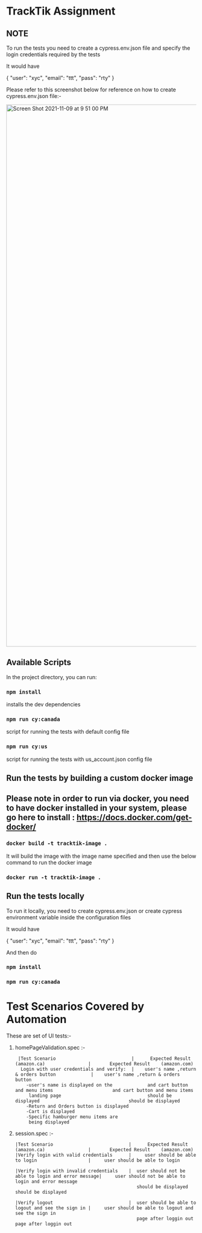 
# TrackTik Assignment

## NOTE

To run the tests you need to create a cypress.env.json file and specify the login credentials required by the tests

It would have 

{
    "user": "xyc",
    "email": "ttt",
    "pass": "rty"
}

Please refer to this screenshot below for reference on how to create cypress.env.json file:-

<img width="1433" alt="Screen Shot 2021-11-09 at 9 51 00 PM" src="https://user-images.githubusercontent.com/47828587/141040771-f9f63f1a-d6d7-4fcc-aeff-c79f0ae99847.png">


## Available Scripts

In the project directory, you can run:

### `npm install`

installs the dev dependencies

### `npm run cy:canada`

script for running the tests with default config file

### `npm run cy:us`

script for running the tests with us_account.json config file



## Run the tests by building a custom docker image
## Please note in order to run via docker, you need to have docker installed in your system, please go here to install : https://docs.docker.com/get-docker/
### `docker build -t tracktik-image .`

It will build the image with the image name specified and then use the below command to run the docker image

### `docker run -t tracktik-image .`



## Run the tests locally

To run it locally, you need to create cypress.env.json or create cypress environment variable inside the configuration files

It would have 

{
    "user": "xyc",
    "email": "ttt",
    "pass": "rty"
}

And then do 
### `npm install`
### `npm run cy:canada`


# Test Scenarios Covered by Automation

These are set of UI tests:-

1. homePageValidation.spec :-
      
        |Test Scenario                            |      Expected Result    (amazon.ca)                |       Expected Result    (amazon.com)
         Login with user credentials and verify:  |    user's name ,return & orders button             |    user's name ,return & orders button 
           -user's name is displayed on the             and cart button and menu items                      and cart button and menu items
            landing page                                should be displayed                                 should be displayed
           -Return and Orders button is displayed
           -Cart is displayed 
           -Specific hamburger menu items are 
            being displayed 

 2. session.spec :-

        |Test Scenario                            |      Expected Result    (amazon.ca)                |       Expected Result    (amazon.com)
        |Verify login with valid credentials      |     user should be able to login                   |     user should be able to login  
            
        |Verify login with invalid credentials    |  user should not be able to login and error message|     user should not be able to login and error message   
                                                     should be displayed                                     should be displayed  
          
        |Verify logout                            |  user should be able to logout and see the sign in |     user should be able to logout and see the sign in 
                                                     page after loggin out                                   page after loggin out
